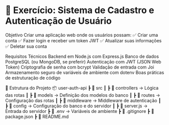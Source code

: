 # 🚀 Exercício: Sistema de Cadastro e Autenticação de Usuário

Objetivo
Criar uma aplicação web onde os usuários possam:
✅ Criar uma conta
✅ Fazer login e receber um token JWT
✅ Atualizar suas informações
✅ Deletar sua conta

Requisitos Técnicos
Backend em Node.js com Express.js
Banco de dados PostgreSQL (ou MongoDB, se preferir)
Autenticação com JWT (JSON Web Token)
Criptografia de senha com bcrypt
Validação de entrada com Joi
Armazenamento seguro de variáveis de ambiente com dotenv
Boas práticas de estruturação de código


📂 Estrutura do Projeto
📦 user-auth-api
┣ 📂 src
┃ ┣ 📂 controllers → Lógica das rotas
┃ ┣ 📂 models → Definição dos modelos do banco
┃ ┣ 📂 routes → Configuração das rotas
┃ ┣ 📂 middleware → Middleware de autenticação
┃ ┣ 📂 config → Configuração do banco e do servidor
┃ ┣ 📜 server.js → Entrada do servidor
┣ 📜 .env → Variáveis de ambiente
┣ 📜 .gitignore
┣ 📜 package.json
┣ 📜 README.md
